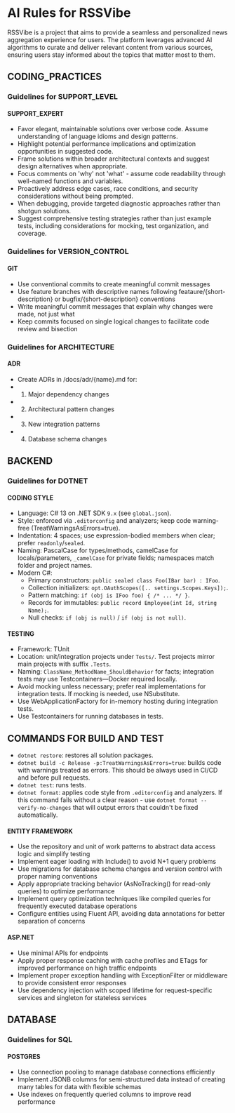 # AI Rules for RSSVibe

RSSVibe is a project that aims to provide a seamless and personalized news aggregation experience for users. The platform leverages advanced AI algorithms to curate and deliver relevant content from various sources, ensuring users stay informed about the topics that matter most to them.

## CODING_PRACTICES

### Guidelines for SUPPORT_LEVEL

#### SUPPORT_EXPERT

- Favor elegant, maintainable solutions over verbose code. Assume understanding of language idioms and design patterns.
- Highlight potential performance implications and optimization opportunities in suggested code.
- Frame solutions within broader architectural contexts and suggest design alternatives when appropriate.
- Focus comments on 'why' not 'what' - assume code readability through well-named functions and variables.
- Proactively address edge cases, race conditions, and security considerations without being prompted.
- When debugging, provide targeted diagnostic approaches rather than shotgun solutions.
- Suggest comprehensive testing strategies rather than just example tests, including considerations for mocking, test organization, and coverage.


### Guidelines for VERSION_CONTROL

#### GIT

- Use conventional commits to create meaningful commit messages
- Use feature branches with descriptive names following feataure/{short-description} or bugfix/{short-description} conventions
- Write meaningful commit messages that explain why changes were made, not just what
- Keep commits focused on single logical changes to facilitate code review and bisection

### Guidelines for ARCHITECTURE

#### ADR

- Create ADRs in /docs/adr/{name}.md for:
- 1) Major dependency changes
- 2) Architectural pattern changes
- 3) New integration patterns
- 4) Database schema changes

## BACKEND

### Guidelines for DOTNET

#### CODING STYLE
- Language: C# 13 on .NET SDK `9.x` (see `global.json`).
- Style: enforced via `.editorconfig` and analyzers; keep code warning-free (TreatWarningsAsErrors=true).
- Indentation: 4 spaces; use expression-bodied members when clear; prefer `readonly`/`sealed`.
- Naming: PascalCase for types/methods, camelCase for locals/parameters, `_camelCase` for private fields; namespaces match folder and project names.
- Modern C#:
  - Primary constructors: `public sealed class Foo(IBar bar) : IFoo`.
  - Collection initializers: `opt.OAuthScopes([.. settings.Scopes.Keys]);`.
  - Pattern matching: `if (obj is IFoo foo) { /* ... */ }`.
  - Records for immutables: `public record Employee(int Id, string Name);`.
  - Null checks: `if (obj is null)` / `if (obj is not null)`.

#### TESTING

- Framework: TUnit
- Location: unit/integration projects under `Tests/`. Test projects mirror main projects with suffix `.Tests`.
- Naming: `ClassName_MethodName_ShouldBehavior` for facts; integration tests may use Testcontainers—Docker required locally.
- Avoid mocking unless necessary; prefer real implementations for integration tests. If mocking is needed, use NSubstitute.
- Use WebApplicationFactory for in-memory hosting during integration tests.
- Use Testcontainers for running databases in tests.

## COMMANDS FOR BUILD AND TEST
- `dotnet restore`: restores all solution packages.
- `dotnet build -c Release -p:TreatWarningsAsErrors=true`: builds code with warnings treated as errors. This should be always used in CI/CD and before pull requests.
- `dotnet test`: runs tests.
- `dotnet format`: applies code style from `.editorconfig` and analyzers. If this command fails without a clear reason - use `dotnet format --verify-no-changes` that will output errors that couldn't be fixed automatically.

#### ENTITY FRAMEWORK

- Use the repository and unit of work patterns to abstract data access logic and simplify testing
- Implement eager loading with Include() to avoid N+1 query problems
- Use migrations for database schema changes and version control with proper naming conventions
- Apply appropriate tracking behavior (AsNoTracking() for read-only queries) to optimize performance
- Implement query optimization techniques like compiled queries for frequently executed database operations
- Configure entities using Fluent API, avoiding data annotations for better separation of concerns

#### ASP.NET

- Use minimal APIs for endpoints 
- Apply proper response caching with cache profiles and ETags for improved performance on high traffic endpoints
- Implement proper exception handling with ExceptionFilter or middleware to provide consistent error responses
- Use dependency injection with scoped lifetime for request-specific services and singleton for stateless services

## DATABASE

### Guidelines for SQL

#### POSTGRES

- Use connection pooling to manage database connections efficiently
- Implement JSONB columns for semi-structured data instead of creating many tables for data with flexible schemas
- Use indexes on frequently queried columns to improve read performance
